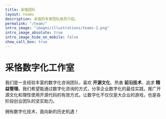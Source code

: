 ```yaml
---
title: 采恪团队
layout: teams
description: 采恪的专家团队成员介绍。
permalink: "/team/"
intro_image: "images/illustrations/teams-2.png"
intro_image_absolute: true
intro_image_hide_on_mobile: false
show_call_box: true
---
```


# 采恪数字化工作室

我们是一支经验丰富的数字化咨询团队，喜欢 **开源文化**、热衷 **前沿技术**、追求 **精益管理**。我们希望能通过数字化咨询的方式，分享企业数字化的最佳实践，推广开源文化和理性使用开源代码的有效方式。让数字化不仅仅是大企业的游戏，也是各阶段创业团队的坚实助力。

拥有数字化技术，面向新的历史机遇！